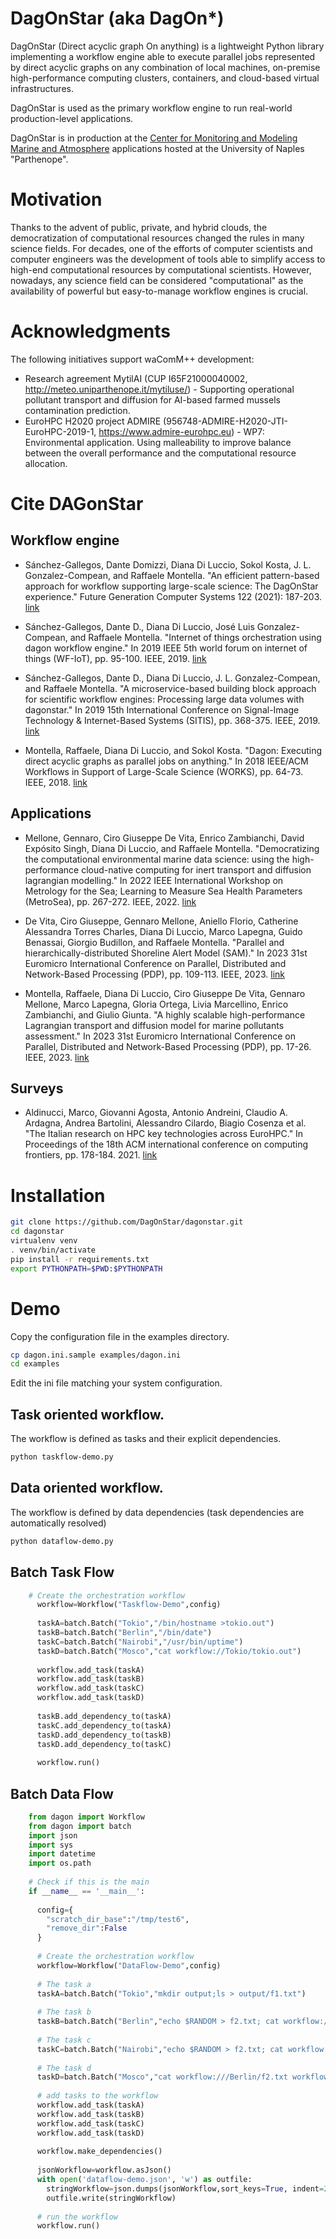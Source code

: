# DagOnStar (aka DagOn\*)
DagOnStar (Direct acyclic graph On anything) is a lightweight Python library implementing
a workflow engine able to execute parallel jobs represented by direct acyclic graphs on
any combination of local machines, on-premise high-performance computing clusters,
containers, and cloud-based virtual infrastructures.

DagOnStar is used as the primary workflow engine to run real-world production-level
applications.

DagOnStar is in production at the [Center for Monitoring and Modeling Marine and Atmosphere](https:/meteo.uniparthenope.it)
applications hosted at the University of Naples "Parthenope".

# Motivation
Thanks to the advent of public, private, and hybrid clouds, the democratization of
computational resources changed the rules in many science fields.
For decades, one of the efforts of computer scientists and computer engineers was the
development of tools able to simplify access to high-end computational resources by
computational scientists. However, nowadays, any science field can be considered
"computational" as the availability of powerful but easy-to-manage workflow
engines is crucial.

# Acknowledgments
The following initiatives support waComM++ development:
* Research agreement MytilAI (CUP I65F21000040002, http://meteo.uniparthenope.it/mytiluse/) - Supporting operational pollutant transport and diffusion for AI-based farmed mussels contamination prediction.
* EuroHPC H2020 project ADMIRE (956748-ADMIRE-H2020-JTI-EuroHPC-2019-1, https://www.admire-eurohpc.eu) - WP7: Environmental application. Using malleability to improve balance between the overall performance and the computational resource allocation. 

# Cite DAGonStar

## Workflow engine

* Sánchez-Gallegos, Dante Domizzi, Diana Di Luccio, Sokol Kosta, J. L. Gonzalez-Compean, and Raffaele Montella.
  "An efficient pattern-based approach for workflow supporting large-scale science: The DagOnStar experience."
  Future Generation Computer Systems 122 (2021): 187-203.
  [link](https://www.sciencedirect.com/science/article/pii/S0167739X21000984)

* Sánchez-Gallegos, Dante D., Diana Di Luccio, José Luis Gonzalez-Compean, and Raffaele Montella.
  "Internet of things orchestration using dagon workflow engine."
  In 2019 IEEE 5th world forum on internet of things (WF-IoT), pp. 95-100. IEEE, 2019.
  [link](https://ieeexplore.ieee.org/abstract/document/8767199)

* Sánchez-Gallegos, Dante D., Diana Di Luccio, J. L. Gonzalez-Compean, and Raffaele Montella.
  "A microservice-based building block approach for scientific workflow engines: Processing large data volumes with dagonstar."
  In 2019 15th International Conference on Signal-Image Technology & Internet-Based Systems (SITIS), pp. 368-375. IEEE, 2019.
  [link](https://ieeexplore.ieee.org/abstract/document/9067951)

* Montella, Raffaele, Diana Di Luccio, and Sokol Kosta.
  "Dagon: Executing direct acyclic graphs as parallel jobs on anything."
  In 2018 IEEE/ACM Workflows in Support of Large-Scale Science (WORKS), pp. 64-73. IEEE, 2018.
  [link](https://ieeexplore.ieee.org/abstract/document/8638376)

## Applications
* Mellone, Gennaro, Ciro Giuseppe De Vita, Enrico Zambianchi, David Expósito Singh,
  Diana Di Luccio, and Raffaele Montella.
  "Democratizing the computational environmental marine data science: using the high-performance cloud-native computing for inert transport and diffusion lagrangian modelling."
  In 2022 IEEE International Workshop on Metrology for the Sea; Learning to Measure Sea Health Parameters (MetroSea), pp. 267-272. IEEE, 2022.
  [link](https://ieeexplore.ieee.org/abstract/document/9950862)

* De Vita, Ciro Giuseppe, Gennaro Mellone, Aniello Florio,
  Catherine Alessandra Torres Charles, Diana Di Luccio,
  Marco Lapegna, Guido Benassai, Giorgio Budillon, and Raffaele Montella.
  "Parallel and hierarchically-distributed Shoreline Alert Model (SAM)." 
  In 2023 31st Euromicro International Conference on Parallel, Distributed and Network-Based Processing (PDP), pp. 109-113. IEEE, 2023.
  [link](https://ieeexplore.ieee.org/abstract/document/10136945)

* Montella, Raffaele, Diana Di Luccio, Ciro Giuseppe De Vita, Gennaro Mellone,
  Marco Lapegna, Gloria Ortega, Livia Marcellino, Enrico Zambianchi, and Giulio Giunta.
  "A highly scalable high-performance Lagrangian transport and diffusion model for marine pollutants assessment."
  In 2023 31st Euromicro International Conference on Parallel, Distributed and Network-Based Processing (PDP), pp. 17-26. IEEE, 2023.
  [link](https://ieeexplore.ieee.org/abstract/document/10137219)

## Surveys

* Aldinucci, Marco, Giovanni Agosta, Antonio Andreini, Claudio A. Ardagna,
  Andrea Bartolini, Alessandro Cilardo, Biagio Cosenza et al.
  "The Italian research on HPC key technologies across EuroHPC."
  In Proceedings of the 18th ACM international conference on computing frontiers, pp. 178-184. 2021.
  [link](https://dl.acm.org/doi/abs/10.1145/3457388.3458508)

# Installation 

```bash
git clone https://github.com/DagOnStar/dagonstar.git  
cd dagonstar  
virtualenv venv  
. venv/bin/activate  
pip install -r requirements.txt  
export PYTHONPATH=$PWD:$PYTHONPATH  
```

# Demo

Copy the configuration file in the examples directory.

```bash
cp dagon.ini.sample examples/dagon.ini 
cd examples
```

Edit the ini file matching your system configuration.

## Task oriented workflow.

The workflow is defined as tasks and their explicit dependencies.

```bash
python taskflow-demo.py
```

## Data oriented workflow.

The workflow is defined by data dependencies (task dependencies are automatically resolved)

```bash 
python dataflow-demo.py
```


## Batch Task Flow
```python
    # Create the orchestration workflow
      workflow=Workflow("Taskflow-Demo",config)
    
      taskA=batch.Batch("Tokio","/bin/hostname >tokio.out")
      taskB=batch.Batch("Berlin","/bin/date")
      taskC=batch.Batch("Nairobi","/usr/bin/uptime")
      taskD=batch.Batch("Mosco","cat workflow://Tokio/tokio.out")
    
      workflow.add_task(taskA)
      workflow.add_task(taskB)
      workflow.add_task(taskC)
      workflow.add_task(taskD)
    
      taskB.add_dependency_to(taskA)
      taskC.add_dependency_to(taskA)
      taskD.add_dependency_to(taskB)
      taskD.add_dependency_to(taskC)
      
      workflow.run()
```

## Batch Data Flow
```python
    from dagon import Workflow
    from dagon import batch
    import json
    import sys
    import datetime
    import os.path
    
    # Check if this is the main
    if __name__ == '__main__':
    
      config={
        "scratch_dir_base":"/tmp/test6",
        "remove_dir":False
      }
    
      # Create the orchestration workflow
      workflow=Workflow("DataFlow-Demo",config)
      
      # The task a
      taskA=batch.Batch("Tokio","mkdir output;ls > output/f1.txt")
      
      # The task b
      taskB=batch.Batch("Berlin","echo $RANDOM > f2.txt; cat workflow:///Tokio/output/f1.txt >> f2.txt")
      
      # The task c
      taskC=batch.Batch("Nairobi","echo $RANDOM > f2.txt; cat workflow:///Tokio/output/f1.txt >> f2.txt")
      
      # The task d
      taskD=batch.Batch("Mosco","cat workflow:///Berlin/f2.txt workflow:///Nairobi/f2.txt > f3.txt")
      
      # add tasks to the workflow
      workflow.add_task(taskA)
      workflow.add_task(taskB)
      workflow.add_task(taskC)
      workflow.add_task(taskD)
    
      workflow.make_dependencies()
    
      jsonWorkflow=workflow.asJson()
      with open('dataflow-demo.json', 'w') as outfile:
        stringWorkflow=json.dumps(jsonWorkflow,sort_keys=True, indent=2)
        outfile.write(stringWorkflow)
     
      # run the workflow
      workflow.run()
```
